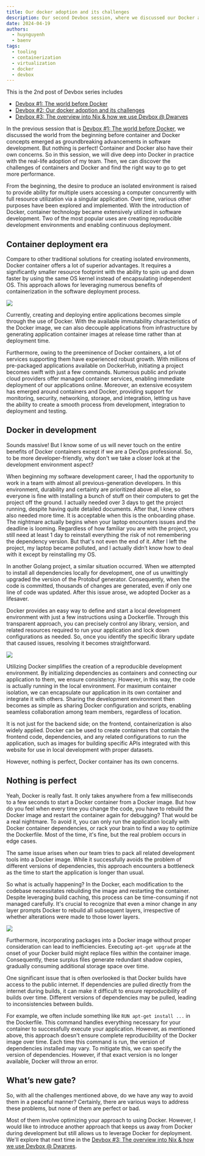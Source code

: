 ```yaml
---
title: Our docker adoption and its challenges
description: Our second Devbox session, where we discussed our Docker adoption and challenges.
date: 2024-04-19
authors:
  - huynguyenh
  - baenv
tags:
  - tooling
  - containerization
  - virtualization
  - docker
  - devbox
---
```


This is the 2nd post of Devbox series includes

- [Devbox #1: The world before Docker](devbox-a-world-before-docker.md)
- [Devbox #2: Our docker adoption and its challenges](devbox-docker-adoption-and-challenges.md)
- [Devbox #3: The overview into Nix & how we use Devbox @ Dwarves](devbox-nix-and-our-devbox-adoption.md)

In the previous session that is [Devbox #1: The world before Docker](devbox-a-world-before-docker.md), we discussed the world from the beginning before container and Docker concepts emerged as groundbreaking advancements in software development. But nothing is perfect! Container and Docker also have their own concerns. So in this session, we will dive deep into Docker in practice with the real-life adoption of my team. Then, we can discover the challenges of containers and Docker and find the right way to go to get more performance.

From the beginning, the desire to produce an isolated environment is raised to provide ability for multiple users accessing a computer concurrently with full resource utilization via a singular application. Over time, various other purposes have been explored and implemented. With the introduction of Docker, container technology became extensively utilized in software development. Two of the most popular uses are creating reproducible development environments and enabling continuous deployment.

## Container deployment era

Compare to other traditional solutions for creating isolated environments, Docker container offers a lot of superior advantages. It requires a significantly smaller resource footprint with the ability to spin up and down faster by using the same OS kernel instead of encapsulating independent OS. This approach allows for leveraging numerous benefits of containerization in the software deployment process.

![](assets/devbox-docker-adoption-and-challenges_01.webp)

Currently, creating and deploying entire applications becomes simple through the use of Docker. With the available immutability characteristics of the Docker image, we can also decouple applications from infrastructure by generating application container images at release time rather than at deployment time.

Furthermore, owing to the preeminence of Docker containers, a lot of services supporting them have experienced robust growth. With millions of pre-packaged applications available on DockerHub, initiating a project becomes swift with just a few commands. Numerous public and private cloud providers offer managed container services, enabling immediate deployment of our applications online. Moreover, an extensive ecosystem has emerged around containers and Docker, providing support for monitoring, security, networking, storage, and integration, letting us have the ability to create a smooth process from development, integration to deployment and testing.

## Docker in development

Sounds massive! But I know some of us will never touch on the entire benefits of Docker containers except if we are a DevOps professional. So, to be more developer-friendly, why don't we take a closer look at the development environment aspect?

When beginning my software development career, I had the opportunity to work in a team with almost all previous-generation developers. In this environment, durability and certainty are prioritized above all else, so everyone is fine with installing a bunch of stuff on their computers to get the project off the ground. I actually needed over 3 days to get the project running, despite having quite detailed documents. After that, I knew others also needed more time. It is acceptable when this is the onboarding phase. The nightmare actually begins when your laptop encounters issues and the deadline is looming. Regardless of how familiar you are with the project, you still need at least 1 day to reinstall everything the risk of not remembering the dependency version. But that's not even the end of it. After I left the project, my laptop became polluted, and I actually didn’t know how to deal with it except by reinstalling my OS.

In another Golang project, a similar situation occurred. When we attempted to install all dependencies locally for development, one of us unwittingly upgraded the version of the Protobuf generator. Consequently, when the code is committed, thousands of changes are generated, even if only one line of code was updated. After this issue arose, we adopted Docker as a lifesaver.

Docker provides an easy way to define and start a local development environment with just a few instructions using a Dockerfile. Through this transparent approach, you can precisely control any library, version, and related resources required to run your application and lock down configurations as needed. So, once you identify the specific library update that caused issues, resolving it becomes straightforward.

![](assets/devbox-docker-adoption-and-challenges_02.webp)

Utilizing Docker simplifies the creation of a reproducible development environment. By initializing dependencies as containers and connecting our application to them, we ensure consistency. However, in this way, the code is actually running in the local environment. For maximum container isolation, we can encapsulate our application in its own container and integrate it with others. Sharing the development environment then becomes as simple as sharing Docker configuration and scripts, enabling seamless collaboration among team members, regardless of location.

It is not just for the backend side; on the frontend, containerization is also widely applied. Docker can be used to create containers that contain the frontend code, dependencies, and any related configurations to run the application, such as images for building specific APIs integrated with this website for use in local development with proper datasets.

However, nothing is perfect, Docker container has its own concerns.

## Nothing is perfect

Yeah, Docker is really fast. It only takes anywhere from a few milliseconds to a few seconds to start a Docker container from a Docker image. But how do you feel when every time you change the code, you have to rebuild the Docker image and restart the container again for debugging? That would be a real nightmare. To avoid it, you can only run the application locally with Docker container dependencies, or rack your brain to find a way to optimize the Dockerfile. Most of the time, it's fine, but the real problem occurs in edge cases.

The same issue arises when our team tries to pack all related development tools into a Docker image. While it successfully avoids the problem of different versions of dependencies, this approach encounters a bottleneck as the time to start the application is longer than usual.

So what is actually happening? In the Docker, each modification to the codebase necessitates rebuilding the image and restarting the container. Despite leveraging build caching, this process can be time-consuming if not managed carefully. It's crucial to recognize that even a minor change in any layer prompts Docker to rebuild all subsequent layers, irrespective of whether alterations were made to those lower layers.

![](assets/devbox-docker-adoption-and-challenges_03.webp)

Furthermore, incorporating packages into a Docker image without proper consideration can lead to inefficiencies. Executing `apt-get upgrade` at the onset of your Docker build might replace files within the container image. Consequently, these surplus files generate redundant shadow copies, gradually consuming additional storage space over time.

One significant issue that is often overlooked is that Docker builds have access to the public internet. If dependencies are pulled directly from the internet during builds, it can make it difficult to ensure reproducibility of builds over time. Different versions of dependencies may be pulled, leading to inconsistencies between builds.

For example, we often include something like `RUN apt-get install ...` in the Dockerfile. This command handles everything necessary for your container to successfully execute your application. However, as mentioned above, this approach doesn't ensure complete reproducibility of the Docker image over time. Each time this command is run, the version of dependencies installed may vary. To mitigate this, we can specify the version of dependencies. However, if that exact version is no longer available, Docker will throw an error.

## What’s new gate?

So, with all the challenges mentioned above, do we have any way to avoid them in a peaceful manner? Certainly, there are various ways to address these problems, but none of them are perfect or bad.

Most of them involve optimizing your approach to using Docker. However, I would like to introduce another approach that keeps us away from Docker during development but still allows us to leverage Docker for deployment. We'll explore that next time in the [Devbox #3: The overview into Nix & how we use Devbox @ Dwarves](devbox-nix-and-our-devbox-adoption.md).
